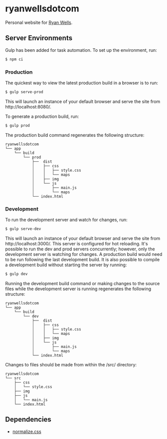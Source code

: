 # ryanwellsdotcom

Personal website for [Ryan Wells](https://ryanwells.com).

## Server Environments

Gulp has been added for task automation. To set up the environment, run:

```sh
$ npm ci
```

### Production

The quickest way to view the latest production build in a browser is to run:

```sh
$ gulp serve-prod
```

This will launch an instance of your default browser and serve the site from http://localhost:8080/.

To generate a production build, run:

```sh
$ gulp prod
```

The production build command regenerates the following structure:

```
ryanwellsdotcom
└── app
    └── build
        └── prod
            ├──  dist
            │    ├── css
            │    │   ├── style.css
            │    │   └── maps
            │    ├── img
            │    └── js
            │        ├── main.js
            │        └── maps
            └── index.html
```

### Development

To run the development server and watch for changes, run:

```sh
$ gulp serve-dev
```

This will launch an instance of your default browser and serve the site from http://localhost:3000/. This server is configured for hot reloading. It's possible to run the dev and prod servers concurrently; however, only the development server is watching for changes. A production build would need to be run following the last development build. It is also possible to compile a development build without starting the server by running:

```sh
$ gulp dev
```

Running the development build command or making changes to the source files while the development server is running regenerates the following structure:

```
ryanwellsdotcom
└── app
    └── build
        └── dev
            ├──  dist
            │    ├── css
            │    │   ├── style.css
            │    │   └── maps
            │    ├── img
            │    └── js
            │        ├── main.js
            │        └── maps
            └── index.html
```

Changes to files should be made from within the /src/ directory:

```
ryanwellsdotcom
└── src
    ├── css
    │   └── style.css
    ├── img
    ├── js
    │   └── main.js
    └── index.html
```

## Dependencies

- [normalize.css](https://necolas.github.io/normalize.css/)

